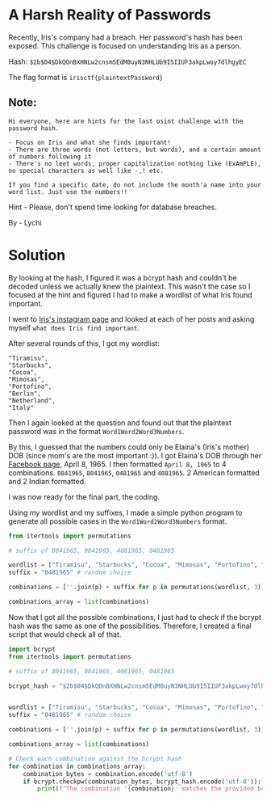 A Harsh Reality of Passwords
=

Recently, Iris's company had a breach. Her password's hash has been exposed. This challenge is focused on understanding Iris as a person.

Hash: `$2b$04$DkQOnBXHNLw2cnsmSEdM0uyN3NHLUb9I5IIUF3akpLwoy7dlhgyEC`

The flag format is `irisctf{plaintextPassword}`

## Note: 

```
Hi everyone, here are hints for the last osint challenge with the password hash.

- Focus on Iris and what she finds important!
- There are three words (not letters, but words), and a certain amount of numbers following it
- There's no leet words, proper capitalization nothing like (ExAmPLE), no special characters as well like -,! etc.
 
If you find a specific date, do not include the month'a name into your word list. Just use the numbers!!
```

Hint - Please, don't spend time looking for database breaches.

By - Lychi

Solution
=

By looking at the hash, I figured it was a bcrypt hash and couldn't be decoded unless we actually knew the plaintext. This wasn't the case so I focused at the hint and figured I had to make a wordlist of what Iris found important.

I went to [Iris's instagram page](https://www.instagram.com/irisstein_station) and looked at each of her posts and asking myself `what does Iris find important`.

After several rounds of this, I got my wordlist:

```
"Tiramisu",
"Starbucks",
"Cocoa",
"Mimosas",
"Portofino",
"Berlin",
"Netherland",
"Italy"
```

Then I again looked at the question and found out that the plaintext password was in the format `Word1Word2Word3Numbers`.

By this, I guessed that the numbers could only be Elaina's (Iris's mother) DOB (since mom's are the most important :)). I got Elaina's DOB through her [Facebook page](https://www.facebook.com/profile.php?id=61555040318052), April 8, 1965. I then formatted `April 8, 1965` to 4 combinations. `0841965`, `8041965`, `0481965` and `4081965`. 2 American formatted and 2 Indian formatted.

I was now ready for the final part, the coding.

Using my wordlist and my suffixes, I made a simple python program to generate all possible cases in the `Word1Word2Word3Numbers` format.

```python
from itertools import permutations

# suffix of 8041965, 0841965, 4081965, 0481965

wordlist = ["Tiramisu", "Starbucks", "Cocoa", "Mimosas", "Portofino", "Berlin", "Netherland", "Italy"]
suffix = "0481965" # random choice

combinations = [''.join(p) + suffix for p in permutations(wordlist, 3)]

combinations_array = list(combinations)
```

Now that I got all the possible combinations, I just had to check if the bcrypt hash was the same as one of the possibilities. Therefore, I created a final script that would check all of that.

```python
import bcrypt
from itertools import permutations

# suffix of 8041965, 0841965, 4081965, 0481965

bcrypt_hash = "$2b$04$DkQOnBXHNLw2cnsmSEdM0uyN3NHLUb9I5IIUF3akpLwoy7dlhgyEC"


wordlist = ["Tiramisu", "Starbucks", "Cocoa", "Mimosas", "Portofino", "Berlin", "Netherland", "Italy"]
suffix = "0481965" # random choice

combinations = [''.join(p) + suffix for p in permutations(wordlist, 3)]

combinations_array = list(combinations)

# Check each combination against the bcrypt hash
for combination in combinations_array:
    combination_bytes = combination.encode('utf-8')
    if bcrypt.checkpw(combination_bytes, bcrypt_hash.encode('utf-8')):
        print(f"The combination '{combination}' matches the provided bcrypt hash.")
```
